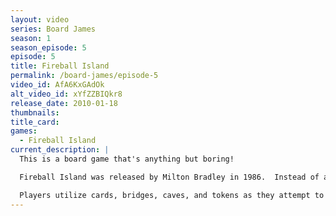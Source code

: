 ```yaml
---
layout: video
series: Board James
season: 1
season_episode: 5
episode: 5
title: Fireball Island
permalink: /board-james/episode-5
video_id: AfA6KxGAdOk
alt_video_id: xYfZZBIQkr8
release_date: 2010-01-18
thumbnails:
title_card: 
games:
  - Fireball Island
current_description: |
  This is a board game that's anything but boring!

  Fireball Island was released by Milton Bradley in 1986.  Instead of a flat board, players traverse a three-dimensional island in search of the idol Vul-Kar's jewel.  But escaping with the treasure won't be easy.

  Players utilize cards, bridges, caves, and tokens as they attempt to obtain the treasure.  Once they have it, they become the target of the other players.  And let's not forget the 5 - count 'em - 5 fireballs that can come careening down the mountain at any moment to engulf the players and put them in a smolder pit.  Then face the most harrowing challenge of them all - making your game piece fit on the boat!
---
```


